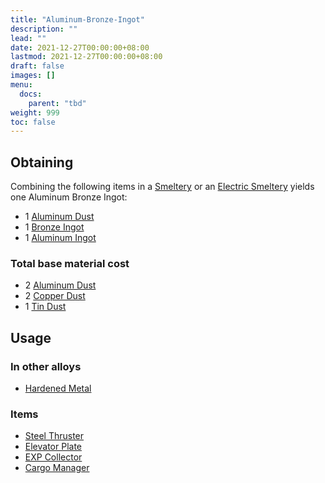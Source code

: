 ```yaml
---
title: "Aluminum-Bronze-Ingot"
description: ""
lead: ""
date: 2021-12-27T00:00:00+08:00
lastmod: 2021-12-27T00:00:00+08:00
draft: false
images: []
menu: 
  docs:
    parent: "tbd"
weight: 999
toc: false
---
```


## Obtaining

Combining the following items in a [Smeltery](https://github.com/Slimefun/Slimefun4/wiki/Smeltery) or an [Electric Smeltery](https://github.com/Slimefun/Slimefun4/wiki/Electric-Smeltery) yields one Aluminum Bronze Ingot:

* 1 [Aluminum Dust](https://github.com/Slimefun/Slimefun4/wiki/Aluminum-Dust)
* 1 [Bronze Ingot](https://github.com/Slimefun/Slimefun4/wiki/Bronze-Ingot)
* 1 [Aluminum Ingot](https://github.com/Slimefun/Slimefun4/wiki/Aluminum-Ingot)

### Total base material cost

* 2 [Aluminum Dust](https://github.com/Slimefun/Slimefun4/wiki/Aluminum-Dust)
* 2 [Copper Dust](https://github.com/Slimefun/Slimefun4/wiki/Copper-Dust)
* 1 [Tin Dust](https://github.com/Slimefun/Slimefun4/wiki/Tin-Dust)

## Usage

### In other alloys

* [Hardened Metal](https://github.com/Slimefun/Slimefun4/wiki/Hardened-Metal)

### Items

* [Steel Thruster](https://github.com/Slimefun/Slimefun4/wiki/Steel-Thruster)
* [Elevator Plate](https://github.com/Slimefun/Slimefun4/wiki/Elevator-Plate)
* [EXP Collector](https://github.com/Slimefun/Slimefun4/wiki/EXP-Collector)
* [Cargo Manager](https://github.com/Slimefun/Slimefun4/wiki/Cargo-Manager)
